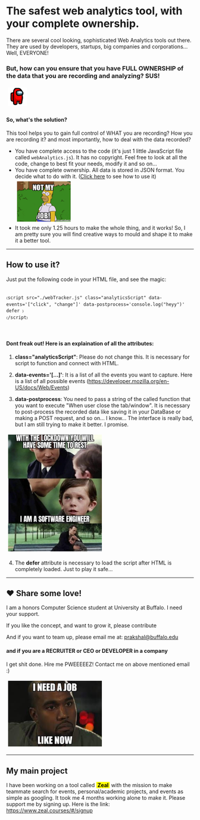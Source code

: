 # The safest web analytics tool, with your complete ownership.
<p>There are several cool looking, sophisticated Web Analytics tools out there.
They are used by developers, startups, big companies and corporations... Well, EVERYONE!
</p>

<h3>
But, how can you ensure that you have FULL OWNERSHIP of the data that you are recording and analyzing? SUS!
</h3>
<img src="sus.gif" style="width: 10%; margin: 5px"/>

<h4>So, what's the solution?</h4>
<p>This tool helps you to gain full control of WHAT you are recording? How you are recording it? and most importantly, how to deal with the data recorded?</p>

<ul>
<li>You have complete access to the code (it's just 1 little JavaScript file called <code>webAnalytics.js</code>). It has no copyright. Feel free to look at all the code, change to best fit your needs, modify it and so on...</li>

<li>You have complete ownership. All data is stored in JSON format. You decide what to do with it. (<a href="#instructions">Click here</a> to see how to use it)</li>
<img src="notmyjob.gif" style="width: 30%; margin: 5px"/>

<li>
It took me only 1.25 hours to make the whole thing, and it works! So, I am pretty sure you will find creative ways to mould and shape it to make it a better tool.

</li>
</ul>

<hr/>

<h2 id="instructions">How to use it?</h2>
<p>Just put the following code in your HTML file, and see the magic:</p>

<code>
&#9001;script src="./webTracker.js" class="analyticsScript" data-events='["click", "change"]' data-postprocess='console.log("heyy")' defer &#9002;	
&#9001;/script&#9002;
</code>
<br/><br/>

<h4>Dont freak out! Here is an explaination of all the attributes:</h4>

1. <b>class="analyticsScript"</b>: Please do not change this. It is necessary for script to function and connect with HTML.

2. <b>data-events='[...]'</b>: It is a list of all the events you want to capture. Here is a list of all possible events (https://developer.mozilla.org/en-US/docs/Web/Events)

3. <b>data-postprocess</b>: You need to pass a string of the called function that you want to execute "When user close the tab/window". It is necessary to post-process the recorded data like saving it in your DataBase or making a POST request, and so on... I know... The interface is really bad, but I am still trying to make it better. I promise.
<div>
<img src="devMeme.jpeg" style="width: 50%; margin: 5px"/>
</div>

4. The <b>defer</b> attribute is necessary to load the script after HTML is completely loaded. Just to play it safe...

<hr/>

<h2>❤️ Share some love!</h2>
<p>I am a honors Computer Science student at University at Buffalo. I need your support.</p>
<p>If you like the concept, and want to grow it, please contribute</p>
<p>And if you want to team up, please email me at: <a href="mailto:prakshal@buffalo.edu">prakshal@buffalo.edu</a></p>
<h4><b>and if you are a RECRUITER or CEO or DEVELOPER in a company</b></h4>
<p>I get shit done. Hire me PWEEEEEZ! Contact me on above mentioned email :)</p>
<img src="job.jpeg" style="width: 50%; margin: 5px"/>

<hr/>
<h2>My main project</h2>
I have been working on a tool called&nbsp;<mark><b>&nbsp;Zeal&nbsp;</b></mark>&nbsp;with the mission to make teammate search for events, personal/academic projects, and events as simple as googling. It took me 4 months working alone to make it. Please support me by signing up. Here is the link:
<a href="https://www.zeal.courses/#/signup" target="_blank">https://www.zeal.courses/#/signup</a>